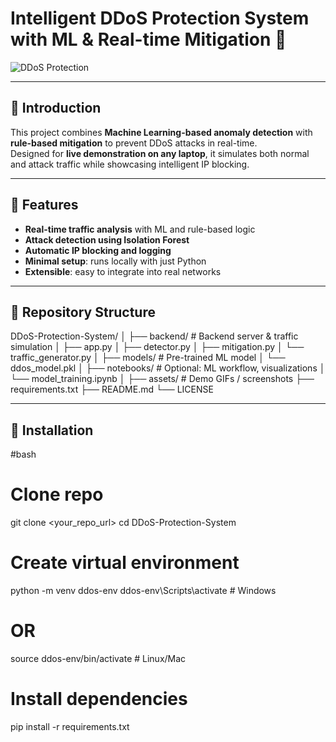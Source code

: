 # Intelligent DDoS Protection System with ML & Real-time Mitigation 🚀

![DDoS Protection](assets/demo.gif) <!-- Optional: add a GIF of your traffic/blocking demo -->

---

## 🔹 Introduction

This project combines **Machine Learning-based anomaly detection** with **rule-based mitigation** to prevent DDoS attacks in real-time.  
Designed for **live demonstration on any laptop**, it simulates both normal and attack traffic while showcasing intelligent IP blocking.

---

## 🔹 Features

- **Real-time traffic analysis** with ML and rule-based logic  
- **Attack detection using Isolation Forest**  
- **Automatic IP blocking and logging**  
- **Minimal setup**: runs locally with just Python  
- **Extensible**: easy to integrate into real networks  

---

## 🔹 Repository Structure


DDoS-Protection-System/
│
├── backend/ # Backend server & traffic simulation
│ ├── app.py
│ ├── detector.py
│ ├── mitigation.py
│ └── traffic_generator.py
│
├── models/ # Pre-trained ML model
│ └── ddos_model.pkl
│
├── notebooks/ # Optional: ML workflow, visualizations
│ └── model_training.ipynb
│
├── assets/ # Demo GIFs / screenshots
├── requirements.txt
├── README.md
└── LICENSE

---

## 🔹 Installation
#bash
# Clone repo
git clone <your_repo_url>
cd DDoS-Protection-System

# Create virtual environment
python -m venv ddos-env
ddos-env\Scripts\activate    # Windows
# OR
source ddos-env/bin/activate # Linux/Mac

# Install dependencies
pip install -r requirements.txt
